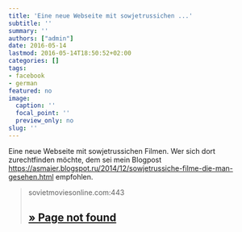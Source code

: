 ```yaml
---
title: 'Eine neue Webseite mit sowjetrussichen ...'
subtitle: ''
summary: ''
authors: ["admin"]
date: 2016-05-14
lastmod: 2016-05-14T18:50:52+02:00
categories: []
tags:
- facebook
- german
featured: no
image:
  caption: ''
  focal_point: ''
  preview_only: no
slug: ''
---
```

Eine neue Webseite mit sowjetrussichen Filmen. Wer sich dort zurechtfinden möchte, dem sei mein Blogpost https://asmaier.blogspot.ru/2014/12/sowjetrussiche-filme-die-man-gesehen.html empfohlen.
> sovietmoviesonline.com:443
> ## [ » Page not found](http://sovietmoviesonline.com/en/)
>


